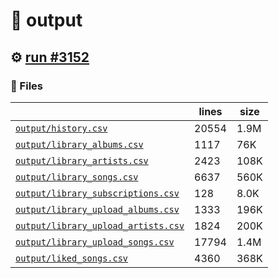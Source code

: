 # 📝  output 

## ⚙️ [run #3152](https://github.com/jwenerd/ytm-dl/actions/runs/12638321339)

### 📁 Files

|                                                                         |lines|size|
|-------------------------------------------------------------------------|-----|----|
|[`output/history.csv` ](output/history.csv)                              |20554|1.9M|
|[`output/library_albums.csv` ](output/library_albums.csv)                |1117 |76K |
|[`output/library_artists.csv` ](output/library_artists.csv)              |2423 |108K|
|[`output/library_songs.csv` ](output/library_songs.csv)                  |6637 |560K|
|[`output/library_subscriptions.csv` ](output/library_subscriptions.csv)  |128  |8.0K|
|[`output/library_upload_albums.csv` ](output/library_upload_albums.csv)  |1333 |196K|
|[`output/library_upload_artists.csv` ](output/library_upload_artists.csv)|1824 |200K|
|[`output/library_upload_songs.csv` ](output/library_upload_songs.csv)    |17794|1.4M|
|[`output/liked_songs.csv` ](output/liked_songs.csv)                      |4360 |368K|